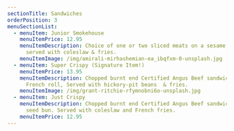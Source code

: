 ```yaml
---
sectionTitle: Sandwiches
orderPosition: 3
menuSectionList:
  - menuItem: Junior Smokehouse
    menuItemPrice: 12.95
    menuItemDescription: Choice of one or two sliced meats on a sesame seed bun
      served with coleslaw & fries.
    menuItemImage: /img/amirali-mirhashemian-ea_ibqfxm-0-unsplash.jpg
  - menuItem: Super Crispy (Signature Item!)
    menuItemPrice: 13.95
    menuItemDescription: Chopped burnt end Certified Angus Beef sandwich on a 6-inch
      French roll, Served with hickory-pit beans  & fries.
    menuItemImage: /img/grant-ritchie-rfymnobni6o-unsplash.jpg
  - menuItem: Just Crispy
    menuItemDescription: Chopped burnt end Certified Angus Beef sandwich on a sesame
      seed bun. Served with coleslaw and French fries.
    menuItemPrice: 12.95
---
```


